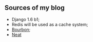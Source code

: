 ## Sources of my blog ##

* Django 1.6 b1; 
* Redis will be used as a cache system; 
* [Bourbon](http://bourbon.io);
* [Neat](http://neat.bourbon.io)